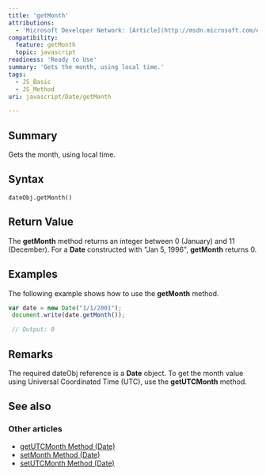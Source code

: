 ```yaml
---
title: 'getMonth'
attributions:
  - 'Microsoft Developer Network: [Article](http://msdn.microsoft.com/en-us/library/ie/z284z68x(v=vs.94).aspx)'
compatibility:
  feature: getMonth
  topic: javascript
readiness: 'Ready to Use'
summary: 'Gets the month, using local time.'
tags:
  - JS_Basic
  - JS_Method
uri: javascript/Date/getMonth

---
```

## Summary

Gets the month, using local time.

## Syntax

    dateObj.getMonth()

## Return Value

The **getMonth** method returns an integer between 0 (January) and 11 (December). For a **Date** constructed with "Jan 5, 1996", **getMonth** returns 0.

## Examples

The following example shows how to use the **getMonth** method.

``` js
var date = new Date("1/1/2001");
 document.write(date.getMonth());

 // Output: 0
```

## Remarks

The required dateObj reference is a **Date** object. To get the month value using Universal Coordinated Time (UTC), use the **getUTCMonth** method.

## See also

### Other articles

-   [getUTCMonth Method (Date)](/javascript/Date/getUTCMonth)
-   [setMonth Method (Date)](/javascript/Date/setMonth)
-   [setUTCMonth Method (Date)](/javascript/Date/setUTCMonth)

